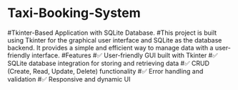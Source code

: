 # Taxi-Booking-System
#Tkinter-Based Application with SQLite Database.
#This project is built using Tkinter for the graphical user interface and SQLite as the database backend. It provides a simple and efficient way to manage data with a user-friendly interface.
#Features
#✅ User-friendly GUI built with Tkinter
#✅ SQLite database integration for storing and retrieving data
#✅ CRUD (Create, Read, Update, Delete) functionality
#✅ Error handling and validation
#✅ Responsive and dynamic UI

